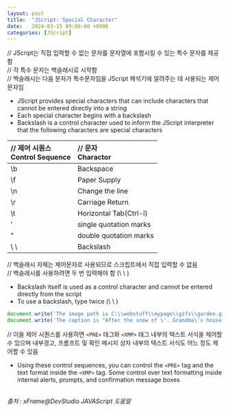 ```yaml
---
layout: post
title:  "JScript: Special Character"
date:   2024-03-15 09:00:00 +0900
categories: [JScript]
---
```


// JScript는 직접 입력할 수 없는 문자를 문자열에 포함시킬 수 있는 특수 문자를 제공함   
// 각 특수 문자는 백슬래시로 시작함   
// 백슬래시는 다음 문자가 특수문자임을 JScript 해석기에 알려주는 데 사용되는 제어문자임   
- JScript provides special characters that can include characters that cannot be entered directly into a string   
- Each special character begins with a backslash   
- Backslash is a control character used to inform the JScript interpreter that the following characters are special characters   
   
|// 제어 시퀀스<br />Control Sequence|// 문자<br />Charactor|
|:---|:---|
|\b|Backspace|
|\f|Paper Supply|
|\n|Change the line|
|\r|Carriage Return|
|\t|Horizontal Tab(Ctrl-I)|
|\'|single quotation marks|
|\"|double quotation marks|
|\ \ |Backslash|
   
// 백슬래시 자체는 제어문자로 사용되므로 스크립트에서 직접 입력할 수 없음   
// 백슬래시를 사용하려면 두 번 입력해야 함 (\ \ )   
- Backslash itself is used as a control character and cannot be entered directly from the script   
- To use a backslash, type twice (\ \ )   
   
```javascript
document.write('The image path is C:\\webstuff\\mypage\\gifs\\garden.gif');
document.write('The caption is "After the snow of \'. Grandma\'s house is covered."');
```
   
// 이들 제어 시퀀스를 사용하면 `<PRE>` 태그와 `<XMP>` 태그 내부의 텍스트 서식을 제어할 수 있으며 내부경고, 프롬프트 및 확인 메시지 상자 내부의 텍스트 서식도 어느 정도 제어할 수 있음   
- Using these control sequences, you can control the `<PRE>` tag and the text format inside the `<XMP>` tag. Some control over text formatting inside internal alerts, prompts, and confirmation message boxes   
   
<br />
<cite>출처 : xFrame@DevStudio JAVAScript 도움말</cite>
